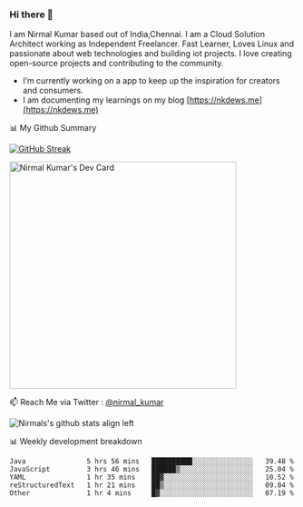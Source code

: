 ### Hi there 👋

 I am Nirmal Kumar based out of India,Chennai. I am a Cloud Solution Architect working as Independent Freelancer. Fast Learner, Loves Linux and passionate about web technologies and building iot projects. I love creating open-source projects and contributing to the community.

- I’m currently working on a app to keep up the inspiration for creators and consumers.
- I am documenting my learnings on my blog [https://nkdews.me](https://nkdews.me)


📊 My Github Summary

[![GitHub Streak](https://github-readme-streak-stats.herokuapp.com?user=nk-gears&theme=dark&hide_border=true&date_format=M%20j%5B%2C%20Y%5D)](https://git.io/streak-stats)

<a href="https://app.daily.dev/nirmal_kumar"><img src="https://api.daily.dev/devcards/a16cfcf02d384b16b41de71ce4d1d811.png?r=8ve" width="400" alt="Nirmal Kumar's Dev Card"/></a>

📫 Reach Me via  Twitter : [@nirmal_kumar](https://twitter.com/nirmal_kumar)

![Nirmals's github stats align left](https://github-readme-stats.vercel.app/api?username=nk-gears&show_icons=true)


📊 Weekly development breakdown

<!--START_SECTION:waka-->

```text
Java               5 hrs 56 mins   ██████████░░░░░░░░░░░░░░░   39.48 %
JavaScript         3 hrs 46 mins   ██████▒░░░░░░░░░░░░░░░░░░   25.04 %
YAML               1 hr 35 mins    ██▓░░░░░░░░░░░░░░░░░░░░░░   10.52 %
reStructuredText   1 hr 21 mins    ██▒░░░░░░░░░░░░░░░░░░░░░░   09.04 %
Other              1 hr 4 mins     █▓░░░░░░░░░░░░░░░░░░░░░░░   07.19 %
```

<!--END_SECTION:waka-->


